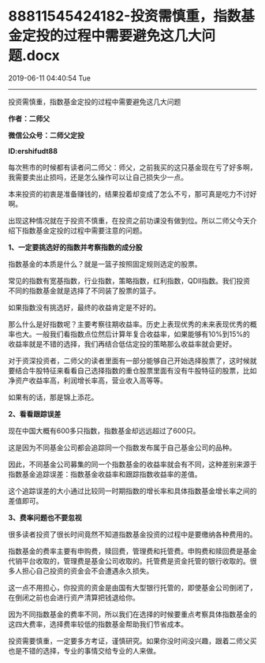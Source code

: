 # 88811545424182-投资需慎重，指数基金定投的过程中需要避免这几大问题.docx

2019-06-11 04:40:54 Tue

----

投资需慎重，指数基金定投的过程中需要避免这几大问题

__作者：二师父__

__微信公众号：二师父定投__

__ID:ershifudt88__

每次熊市的时候都有读者问二师父：师父，之前我买的这只基金现在亏了好多啊，我需要卖出止损吗，还是怎么操作可以让自己损失少一点。

本来投资的初衷是准备赚钱的，结果投着却变成了怎么不亏，那可真是吃力不讨好啊。

出现这种情况就在于投资不慎重，在投资之前功课没有做到位。所以二师父今天介绍下指数基金定投的过程中需要注意的问题。

__1、一定要挑选好的指数并考察指数的成分股__

指数基金的本质是什么？就是一篮子按照固定规则选定的股票。

常见的指数有宽基指数，行业指数，策略指数，红利指数，QDII指数。我们投资不同的指数基金就是选择了不同装了股票的篮子。

如果指数没有挑选好，最终的收益肯定是不好的。

那么什么是好指数呢？主要考察往期收益率。历史上表现优秀的未来表现优秀的概率也大。一般我们看指数点位然后计算年复合收益率，如果能够有10%到15%的收益率就是不错的选择，我们再结合低估定投的策略那么收益率就会更好。

对于资深投资者，二师父的读者里面有一部分能够自己开始选择股票了，这时候就要结合牛股特征来看看自己选择指数的重仓股票里面有没有牛股特征的股票，比如净资产收益率高，利润增长率高，营业收入高等等。

如果有的话，那是锦上添花。

__2、看看跟踪误差__

现在中国大概有600多只指数，指数基金却远远超过了600只。

这是因为不同基金公司都会追踪同一个指数发布属于自己基金公司的品种。

因此，不同基金公司募集的同一个指数基金的收益率就会有不同，这种差别来源于指数基金追踪误差：指数基金收益率和跟踪指数收益率的差值。

这个追踪误差的大小通过比较同一时期指数的增长率和具体指数基金增长率之间的差值即可。

__3、费率问题也不要忽视__

很多读者投资了很长时间竟然不知道指数基金投资的过程中是要缴纳各种费用的。

指数基金的费率主要有申购费，赎回费，管理费和托管费。申购费和赎回费是基金代销平台收取的，管理费是基金公司收取的。托管费是资金托管的银行收取的。很多人担心自己投资的资金会不会遭遇永久损失。

这一点不用担心，你投资的资金是由国有大型银行托管的，即使基金公司倒闭了，在倒闭之前也会进行资产清算把钱退给你。

因为不同指数基金的费率不同，所以我们在选择的时候要重点考察具体指数基金的这四大费率，选择费率较低的指数基金帮助我们节省成本。

投资需要慎重，一定要多方考证，谨慎研究。如果你没时间没兴趣，跟着二师父买也是不错的选择，专业的事情交给专业的人来做。

